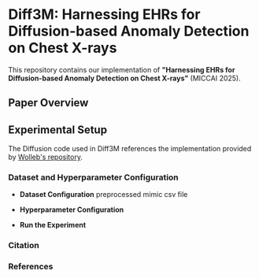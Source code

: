 # Diff3M: Harnessing EHRs for Diffusion-based Anomaly Detection on Chest X-rays

This repository contains our implementation of **"Harnessing EHRs for Diffusion-based Anomaly Detection on Chest X-rays"** (MICCAI 2025).

## Paper Overview

## Experimental Setup
The Diffusion code used in Diff3M references the implementation provided by [Wolleb's repository](https://gitlab.com/cian.unibas.ch/diffusion-anomaly). 

### Dataset and Hyperparameter Configuration

- **Dataset Configuration**
preprocessed mimic csv file

- **Hyperparameter Configuration**

- **Run the Experiment**

### Citation

### References
